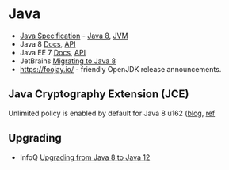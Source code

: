 # Java

* [Java Specification](https://docs.oracle.com/javase/specs/) - [Java 8](https://docs.oracle.com/javase/specs/jls/se8/html/index.html), [JVM](https://docs.oracle.com/javase/specs/jvms/se8/html/index.html)
* Java 8 [Docs](http://docs.oracle.com/javase/8/docs/), [API](http://docs.oracle.com/javase/8/docs/api/index.html)
* Java EE 7 [Docs](http://docs.oracle.com/javaee/7/), [API](http://docs.oracle.com/javaee/7/api/index.html)
* JetBrains [Migrating to Java 8](https://www.jetbrains.com/idea/help/tutorial-migrating-to-java-8.html)
* <https://foojay.io/> - friendly OpenJDK release announcements.

## Java Cryptography Extension (JCE)

Unlimited policy is enabled by default for Java 8 u162 ([blog](https://golb.hplar.ch/2017/10/JCE-policy-changes-in-Java-SE-8u151-and-8u152.html), [ref](https://bugs.openjdk.java.net/browse/JDK-8170157)

## Upgrading

* InfoQ [Upgrading from Java 8 to Java 12](https://www.infoq.com/articles/upgrading-java-8-to-12/) 